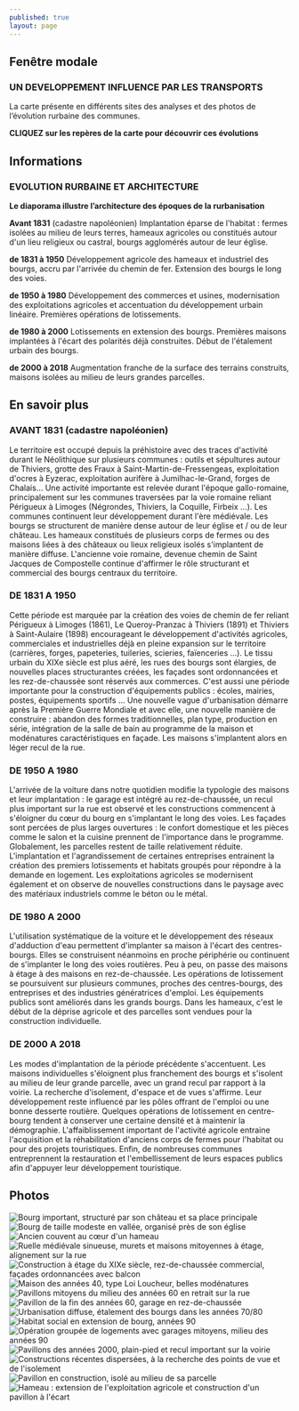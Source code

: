 ```yaml
---
published: true
layout: page
---
```


## Fenêtre modale

### UN DEVELOPPEMENT INFLUENCE PAR LES TRANSPORTS

La carte présente en différents sites des analyses et des photos de l’évolution rurbaine des communes.

**CLIQUEZ sur les repères de la carte pour découvrir ces évolutions**

## Informations

### EVOLUTION RURBAINE ET ARCHITECTURE

**Le diaporama illustre l’architecture des époques de la rurbanisation**

**Avant 1831** (cadastre napoléonien) 
Implantation éparse de l'habitat : fermes isolées au milieu de leurs terres, hameaux agricoles ou constitués autour d'un lieu religieux ou castral, bourgs agglomérés autour de leur église.

**de 1831 à 1950** 
Développement agricole des hameaux et industriel des bourgs, accru par l'arrivée du chemin de fer. Extension des bourgs le long des voies.

**de 1950 à 1980** 
Développement des commerces et usines, modernisation des exploitations agricoles et accentuation du développement urbain linéaire. Premières opérations de lotissements.

**de 1980 à 2000** 
Lotissements en extension des bourgs. Premières maisons implantées à l'écart des polarités déjà construites. Début de l'étalement urbain des bourgs.

**de 2000 à 2018** 
Augmentation franche de la surface des terrains construits, maisons isolées au milieu de leurs grandes parcelles.

## En savoir plus

### AVANT 1831 (cadastre napoléonien)

Le territoire est occupé depuis la préhistoire avec des traces d'activité durant le Néolithique sur plusieurs communes : outils et sépultures autour de Thiviers, grotte des Fraux à Saint-Martin-de-Fressengeas, exploitation d'ocres à Eyzerac, exploitation aurifère à Jumilhac-le-Grand, forges de Chalais... Une activité importante est relevée durant l'époque gallo-romaine, principalement sur les communes traversées par la voie romaine reliant Périgueux à Limoges (Négrondes, Thiviers, la Coquille, Firbeix ...). Les communes continuent leur développement durant l'ère médiévale. Les bourgs se structurent de manière dense autour de leur église et / ou de leur château. Les hameaux constitués de plusieurs corps de fermes ou des maisons liées à des châteaux ou lieux religieux isolés s'implantent de manière diffuse. L'ancienne voie romaine, devenue chemin de Saint Jacques de Compostelle continue d'affirmer le rôle structurant et commercial des bourgs centraux du territoire.

### DE 1831 A 1950

Cette période est marquée par la création des voies de chemin de fer reliant Périgueux à Limoges (1861), Le Queroy-Pranzac à Thiviers (1891) et Thiviers à Saint-Aulaire (1898) encourageant le développement d'activités agricoles, commerciales et industrielles déjà en pleine expansion sur le territoire (carrières, forges, papeteries, tuileries, scieries, faïenceries ...).
Le tissu urbain du XIXe siècle est plus aéré, les rues des bourgs sont élargies, de nouvelles places structurantes créées, les façades sont ordonnancées et les rez-de-chaussée sont réservés aux commerces. C'est aussi une période importante pour la construction d'équipements publics : écoles, mairies, postes, équipements sportifs ...
Une nouvelle vague d'urbanisation démarre après la Première Guerre Mondiale et avec elle, une nouvelle manière de construire : abandon des formes traditionnelles, plan type, production en série, intégration de la salle de bain au programme de la maison et modénatures caractéristiques en façade. Les maisons s'implantent alors en léger recul de la rue.

### DE 1950 A 1980

L'arrivée de la voiture dans notre quotidien modifie la typologie des maisons et leur implantation : le garage est intégré au rez-de-chaussée, un recul plus important sur la rue est observé et les constructions commencent à s'éloigner du cœur du bourg en s'implantant le long des voies.
Les façades sont percées de plus larges ouvertures : le confort domestique et les pièces comme le salon et la cuisine prennent de l'importance dans le programme. Globalement, les parcelles restent de taille relativement réduite. L'implantation et l'agrandissement de certaines entreprises entrainent la création des premiers lotissements et habitats groupés pour répondre à la demande en logement. Les exploitations agricoles se modernisent également et on observe de nouvelles constructions dans le paysage avec des matériaux industriels comme le béton ou le métal.

### DE 1980 A 2000

L'utilisation systématique de la voiture et le développement des réseaux d'adduction d'eau permettent d'implanter sa maison à l'écart des centres-bourgs. Elles se construisent néanmoins en proche périphérie ou continuent de s'implanter le long des voies routières. Peu à peu, on passe des maisons à étage à des maisons en rez-de-chaussée. Les opérations de lotissement se poursuivent sur plusieurs communes, proches des centres-bourgs, des entreprises et des industries génératrices d'emploi. Les équipements publics sont améliorés dans les grands bourgs. Dans les hameaux, c'est le début de la déprise agricole et des parcelles sont vendues pour la construction individuelle. 

### DE 2000 A 2018

Les modes d'implantation de la période précédente s'accentuent. Les maisons individuelles s'éloignent plus franchement des bourgs et s'isolent au milieu de leur grande parcelle, avec un grand recul par rapport à la voirie. La recherche d'isolement, d'espace et de vues s'affirme. Leur développement reste influencé par les pôles offrant de l'emploi ou une bonne desserte routière. Quelques opérations de lotissement en centre-bourg tendent à conserver une certaine densité et à maintenir la démographie. L'affaiblissement important de l'activité agricole entraine l'acquisition et la réhabilitation d'anciens corps de fermes pour l'habitat ou pour des projets touristiques. Enfin, de nombreuses communes entreprennent la restauration et l'embellissement de leurs espaces publics afin d'appuyer leur développement touristique.

## Photos

![Bourg important, structuré par son château et sa place principale]({{site.baseurl}}/data/images/3/histoire/03_HISTOIRE_01.jpg)
![Bourg de taille modeste en vallée, organisé près de son église]({{site.baseurl}}/data/images/3/histoire/03_HISTOIRE_02.jpg)
![Ancien couvent au cœur d'un hameau]({{site.baseurl}}/data/images/3/histoire/03_HISTOIRE_03.jpg)
![Ruelle médiévale sinueuse, murets et maisons mitoyennes à étage, alignement sur la rue]({{site.baseurl}}/data/images/3/histoire/03_HISTOIRE_04.jpg)
![Construction à étage du XIXe siècle, rez-de-chaussée commercial, façades ordonnancées avec balcon]({{site.baseurl}}/data/images/3/histoire/03_HISTOIRE_05.jpg)
![Maison des années 40, type Loi Loucheur, belles modénatures]({{site.baseurl}}/data/images/3/histoire/03_HISTOIRE_06.jpg)
![Pavillons mitoyens du milieu des années 60 en retrait sur la rue]({{site.baseurl}}/data/images/3/histoire/03_HISTOIRE_07.jpg)
![Pavillon de la fin des années 60, garage en rez-de-chaussée]({{site.baseurl}}/data/images/3/histoire/03_HISTOIRE_08.jpg)
![Urbanisation diffuse, étalement des bourgs dans les années 70/80]({{site.baseurl}}/data/images/3/histoire/03_HISTOIRE_09.jpg)
![Habitat social en extension de bourg, années 90]({{site.baseurl}}/data/images/3/histoire/03_HISTOIRE_10.jpg)
![Opération groupée de logements avec garages mitoyens, milieu des années 90]({{site.baseurl}}/data/images/3/histoire/03_HISTOIRE_11.jpg)
![Pavillons des années 2000, plain-pied et recul important sur la voirie]({{site.baseurl}}/data/images/3/histoire/03_HISTOIRE_12.jpg)
![Constructions récentes dispersées, à la recherche des points de vue et de l'isolement]({{site.baseurl}}/data/images/3/histoire/03_HISTOIRE_13.jpg)
![Pavillon en construction, isolé au milieu de sa parcelle]({{site.baseurl}}/data/images/3/histoire/03_HISTOIRE_14.jpg)
![Hameau : extension de l'exploitation agricole et construction d'un pavillon à l'écart]({{site.baseurl}}/data/images/3/histoire/03_HISTOIRE_15.jpg)
